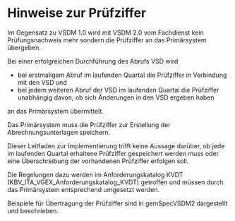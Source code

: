 # Hinweise zur Prüfziffer

Im Gegensatz zu VSDM 1.0 wird mit VSDM 2.0 vom Fachdienst kein Prüfungsnachweis mehr sondern die Prüfziffer an das Primärsystem übergeben. 

Bei einer erfolgreichen Durchführung des Abrufs VSD wird 
  - bei erstmaligem Abruf im laufenden Quartal die Prüfziffer in Verbindung mit den VSD und
  - bei jedem weiteren Abruf der VSD im laufenden Quartal die Prüfziffer unabhängig davon, ob sich Änderungen in den VSD ergeben haben

an das Primärsystem übermittelt.

Das Primärsystem muss die Prüfziffer zur Erstellung der Abrechnungsunterlagen speichern. 

Dieser Leitfaden zur Implementierung trifft keine Aussage darüber, ob jede im laufenden Quartal erhaltene Prüfziffer gespeichert werden muss oder eine Überschreibung der vorhandenen Prüfziffer erfolgen soll. 

Die Regelungen dazu werden im Anforderungskatalog KVDT (KBV_ITA_VGEX_Anforderungskatalog_KVDT) getroffen und müssen durch das Primärsystem entsprechend umgesetzt werden.

Beispiele für Übertragung der Prüfziffer sind in gemSpecVSDM2 dargestellt und beschrieben.















